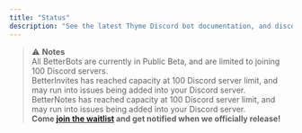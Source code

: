 ```yaml
---
title: "Status"
description: "See the latest Thyme Discord bot documentation, and discover/add new Thyme bots and services. Check Thyme bot status, uptime, and downtime notifications."
---
```


> ⚠ **Notes**
> <br>
> All BetterBots are currently in Public Beta, and are limited to joining 100 Discord servers.
> <br>
> BetterInvites has reached capacity at 100 Discord server limit, and may run into issues being added into your Discord server.
> <br>
> BetterNotes has reached capacity at 100 Discord server limit, and may run into issues being added into your Discord server.
> <br>
> **Come [join the waitlist](/discord) and get notified when we officially release!**

<br />

<Status-BotCount />
